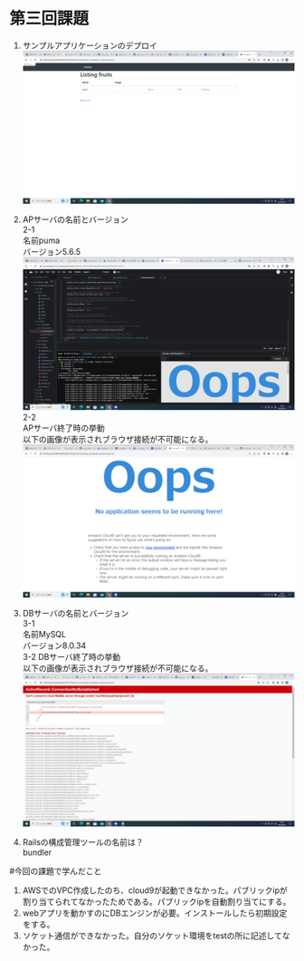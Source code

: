 # 第三回課題
1. サンプルアプリケーションのデプロイ  
![ブラウザでの接続確認](https://github.com/iijima-pixcel/image/blob/main/%E3%82%B5%E3%83%B3%E3%83%97%E3%83%AB%E3%82%A2%E3%83%97%E3%83%AA%E3%82%B1%E3%83%BC%E3%82%B7%E3%83%A7%E3%83%B3%E3%81%AE%E8%B5%B7%E5%8B%95.png)

2. APサーバの名前とバージョン  
   2-1  
   名前puma  
   バージョン5.6.5  
![puma.ver](https://github.com/iijima-pixcel/image/blob/main/puma%20ver.png)       　　  
   2-2  
   APサーバ終了時の挙動  
   以下の画像が表示されブラウザ接続が不可能になる。  
![APサーバー終了](https://github.com/iijima-pixcel/image/blob/main/ap%E3%82%B5%E3%83%BC%E3%83%90%E3%82%B9%E3%83%88%E3%83%83%E3%83%97.png)  

3. DBサーバの名前とバージョン  
   3-1  
   名前MySQL  
   バージョン8.0.34  
   3-2
   DBサーバ終了時の挙動  
   以下の画像が表示されブラウザ接続が不可能になる。  
![DBサーバー終了](https://github.com/iijima-pixcel/image/blob/main/db%E3%82%B5%E3%83%BC%E3%83%90%E3%82%B9%E3%83%88%E3%83%83%E3%83%97.png)  

4. Railsの構成管理ツールの名前は？  
   bundler  

#今回の課題で学んだこと  
1. AWSでのVPC作成したのち、cloud9が起動できなかった。パブリックipが割り当てられてなかったためである。パブリックipを自動割り当てにする。
2. webアプリを動かすのにDBエンジンが必要。インストールしたら初期設定をする。
3. ソケット通信ができなかった。自分のソケット環境をtestの所に記述してなかった。




